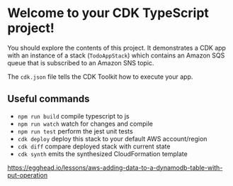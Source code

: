 # Welcome to your CDK TypeScript project!

You should explore the contents of this project. It demonstrates a CDK app with an instance of a stack (`TodoAppStack`)
which contains an Amazon SQS queue that is subscribed to an Amazon SNS topic.

The `cdk.json` file tells the CDK Toolkit how to execute your app.

## Useful commands

 * `npm run build`   compile typescript to js
 * `npm run watch`   watch for changes and compile
 * `npm run test`    perform the jest unit tests
 * `cdk deploy`      deploy this stack to your default AWS account/region
 * `cdk diff`        compare deployed stack with current state
 * `cdk synth`       emits the synthesized CloudFormation template

https://egghead.io/lessons/aws-adding-data-to-a-dynamodb-table-with-put-operation

